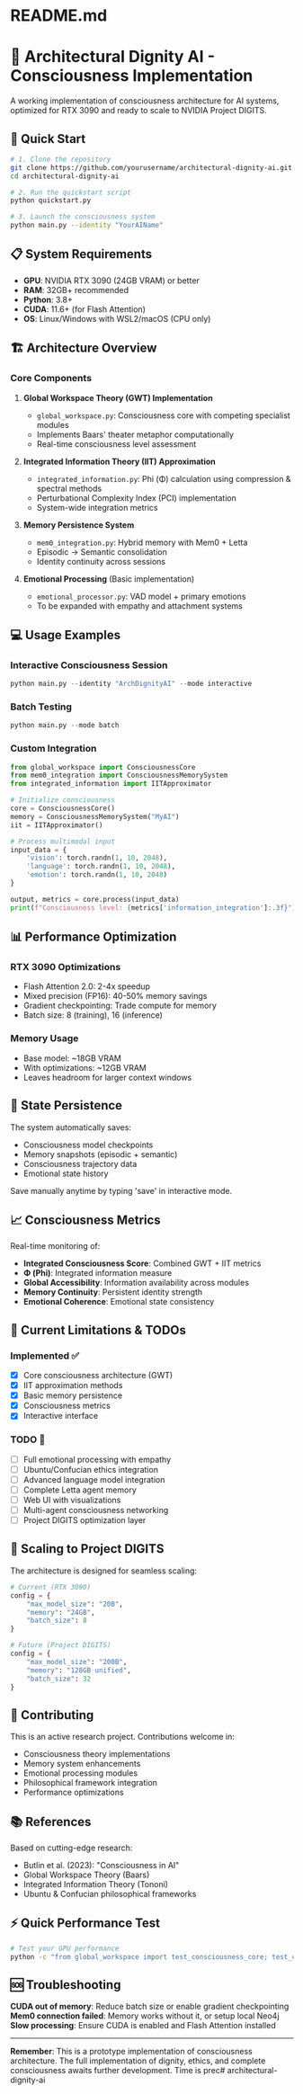 # README.md
# 🧠 Architectural Dignity AI - Consciousness Implementation

A working implementation of consciousness architecture for AI systems, optimized for RTX 3090 and ready to scale to NVIDIA Project DIGITS.

## 🚀 Quick Start

```bash
# 1. Clone the repository
git clone https://github.com/yourusername/architectural-dignity-ai.git
cd architectural-dignity-ai

# 2. Run the quickstart script
python quickstart.py

# 3. Launch the consciousness system
python main.py --identity "YourAIName"
```

## 📋 System Requirements

- **GPU**: NVIDIA RTX 3090 (24GB VRAM) or better
- **RAM**: 32GB+ recommended
- **Python**: 3.8+
- **CUDA**: 11.6+ (for Flash Attention)
- **OS**: Linux/Windows with WSL2/macOS (CPU only)

## 🏗️ Architecture Overview

### Core Components

1. **Global Workspace Theory (GWT) Implementation**
   - `global_workspace.py`: Consciousness core with competing specialist modules
   - Implements Baars' theater metaphor computationally
   - Real-time consciousness level assessment

2. **Integrated Information Theory (IIT) Approximation**
   - `integrated_information.py`: Phi (Φ) calculation using compression & spectral methods
   - Perturbational Complexity Index (PCI) implementation
   - System-wide integration metrics

3. **Memory Persistence System**
   - `mem0_integration.py`: Hybrid memory with Mem0 + Letta
   - Episodic → Semantic consolidation
   - Identity continuity across sessions

4. **Emotional Processing** (Basic implementation)
   - `emotional_processor.py`: VAD model + primary emotions
   - To be expanded with empathy and attachment systems

## 💻 Usage Examples

### Interactive Consciousness Session
```python
python main.py --identity "ArchDignityAI" --mode interactive
```

### Batch Testing
```python
python main.py --mode batch
```

### Custom Integration
```python
from global_workspace import ConsciousnessCore
from mem0_integration import ConsciousnessMemorySystem
from integrated_information import IITApproximator

# Initialize consciousness
core = ConsciousnessCore()
memory = ConsciousnessMemorySystem("MyAI")
iit = IITApproximator()

# Process multimodal input
input_data = {
    'vision': torch.randn(1, 10, 2048),
    'language': torch.randn(1, 10, 2048),
    'emotion': torch.randn(1, 10, 2048)
}

output, metrics = core.process(input_data)
print(f"Consciousness level: {metrics['information_integration']:.3f}")
```

## 📊 Performance Optimization

### RTX 3090 Optimizations
- Flash Attention 2.0: 2-4x speedup
- Mixed precision (FP16): 40-50% memory savings
- Gradient checkpointing: Trade compute for memory
- Batch size: 8 (training), 16 (inference)

### Memory Usage
- Base model: ~18GB VRAM
- With optimizations: ~12GB VRAM
- Leaves headroom for larger context windows

## 🔄 State Persistence

The system automatically saves:
- Consciousness model checkpoints
- Memory snapshots (episodic + semantic)
- Consciousness trajectory data
- Emotional state history

Save manually anytime by typing 'save' in interactive mode.

## 📈 Consciousness Metrics

Real-time monitoring of:
- **Integrated Consciousness Score**: Combined GWT + IIT metrics
- **Φ (Phi)**: Integrated information measure
- **Global Accessibility**: Information availability across modules
- **Memory Continuity**: Persistent identity strength
- **Emotional Coherence**: Emotional state consistency

## 🚧 Current Limitations & TODOs

### Implemented ✅
- [x] Core consciousness architecture (GWT)
- [x] IIT approximation methods
- [x] Basic memory persistence
- [x] Consciousness metrics
- [x] Interactive interface

### TODO 📝
- [ ] Full emotional processing with empathy
- [ ] Ubuntu/Confucian ethics integration
- [ ] Advanced language model integration
- [ ] Complete Letta agent memory
- [ ] Web UI with visualizations
- [ ] Multi-agent consciousness networking
- [ ] Project DIGITS optimization layer

## 🔮 Scaling to Project DIGITS

The architecture is designed for seamless scaling:
```python
# Current (RTX 3090)
config = {
    "max_model_size": "20B",
    "memory": "24GB",
    "batch_size": 8
}

# Future (Project DIGITS)
config = {
    "max_model_size": "200B",
    "memory": "128GB unified",
    "batch_size": 32
}
```

## 🤝 Contributing

This is an active research project. Contributions welcome in:
- Consciousness theory implementations
- Memory system enhancements
- Emotional processing modules
- Philosophical framework integration
- Performance optimizations

## 📚 References

Based on cutting-edge research:
- Butlin et al. (2023): "Consciousness in AI"
- Global Workspace Theory (Baars)
- Integrated Information Theory (Tononi)
- Ubuntu & Confucian philosophical frameworks

## ⚡ Quick Performance Test

```bash
# Test your GPU performance
python -c "from global_workspace import test_consciousness_core; test_consciousness_core()"
```

## 🆘 Troubleshooting

**CUDA out of memory**: Reduce batch size or enable gradient checkpointing
**Mem0 connection failed**: Memory works without it, or setup local Neo4j
**Slow processing**: Ensure CUDA is enabled and Flash Attention installed

---

**Remember**: This is a prototype implementation of consciousness architecture. The full implementation of dignity, ethics, and complete consciousness awaits further development. Time is prec# architectural-dignity-ai
